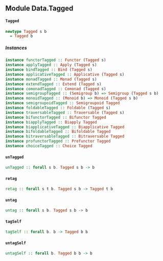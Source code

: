 ## Module Data.Tagged

#### `Tagged`

``` purescript
newtype Tagged s b
  = Tagged b
```

##### Instances
``` purescript
instance functorTagged :: Functor (Tagged s)
instance applyTagged :: Apply (Tagged s)
instance bindTagged :: Bind (Tagged s)
instance applicativeTagged :: Applicative (Tagged s)
instance monadTagged :: Monad (Tagged s)
instance extendTagged :: Extend (Tagged s)
instance comonadTagged :: Comonad (Tagged s)
instance semigroupTagged :: (Semigroup b) => Semigroup (Tagged s b)
instance monoidTagged :: (Monoid b) => Monoid (Tagged s b)
instance semigroupoidTagged :: Semigroupoid Tagged
instance foldableTagged :: Foldable (Tagged s)
instance traversableTagged :: Traversable (Tagged s)
instance bifunctorTagged :: Bifunctor Tagged
instance biapplyTagged :: Biapply Tagged
instance biapplicativeTagged :: Biapplicative Tagged
instance bifoldableTagged :: Bifoldable Tagged
instance bitraversableTagged :: Bitraversable Tagged
instance profunctorTagged :: Profunctor Tagged
instance choiceTagged :: Choice Tagged
```

#### `unTagged`

``` purescript
unTagged :: forall s b. Tagged s b -> b
```

#### `retag`

``` purescript
retag :: forall s t b. Tagged s b -> Tagged t b
```

#### `untag`

``` purescript
untag :: forall s b. Tagged s b -> b
```

#### `tagSelf`

``` purescript
tagSelf :: forall b. b -> Tagged b b
```

#### `untagSelf`

``` purescript
untagSelf :: forall b. Tagged b b -> b
```


